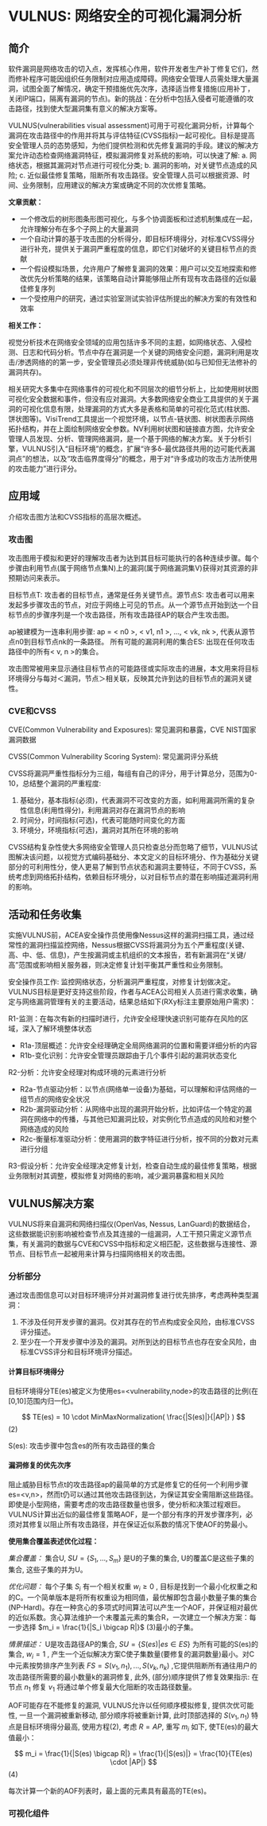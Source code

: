 # VULNUS: 网络安全的可视化漏洞分析

## 简介

软件漏洞是网络攻击的切入点，发挥核心作用，软件开发者生产补丁修复它们，然而修补程序可能因组织任务限制对应用造成障碍。网络安全管理人员需处理大量漏洞，试图全面了解情况，确定干预措施优先次序，选择适当修复措施(应用补丁，关闭IP端口，隔离有漏洞的节点)。新的挑战：在分析中包括入侵者可能遵循的攻击路径，找到使大型漏洞集有意义的解决方案等。

VULNUS(vulnerabilities visual assessment)可用于可视化漏洞分析，计算每个漏洞在攻击路径中的作用并将其与评估特征(CVSS指标)一起可视化。目标是提高安全管理人员的态势感知，为他们提供检测和优先修复漏洞的手段。建议的解决方案允许动态检查网络漏洞特征，模拟漏洞修复对系统的影响，可以快速了解: a. 网络状态，根据其漏洞对节点进行可视化分类; b. 漏洞的影响，对关键节点造成的风险; c. 近似最佳修复策略，阻断所有攻击路径。安全管理人员可以根据资源、时间、业务限制，应用建议的解决方案或确定不同的次优修复策略。

**文章贡献：**
- 一个修改后的树形图条形图可视化，与多个协调面板和过滤机制集成在一起，允许理解分布在多个子网上的大量漏洞
- 一个自动计算的基于攻击图的分析得分，即目标环境得分，对标准CVSS得分进行补充，提供关于漏洞严重程度的信息，即它们对破坏的关键目标节点的贡献
- 一个假设模拟场景，允许用户了解修复漏洞的效果：用户可以交互地探索和修改优先分析策略的结果，该策略自动计算能够阻止所有现有攻击路径的近似最佳修复序列
- 一个受控用户的研究，通过实验室测试实验评估所提出的解决方案的有效性和效率

**相关工作：**

视觉分析技术在网络安全领域的应用包括许多不同的主题，如网络状态、入侵检测、日志和代码分析。节点中存在漏洞是一个关键的网络安全问题，漏洞利用是攻击/渗透网络的的第一步，安全管理员必须处理非传统威胁(如与已知但无法修补的漏洞共存)。

相关研究大多集中在网络事件的可视化和不同层次的细节分析上，比如使用树状图可视化安全数据和事件，但没有应对漏洞。大多数网络安全商业工具提供的关于漏洞的可视化信息有限，处理漏洞的方式大多是表格和简单的可视化范式(柱状图、饼状图等)。VisiTrend工具提出一个视觉环境，以节点-链状图、树状图表示网络拓扑结构，并在上面绘制网络安全参数。NV利用树状图和链接直方图，允许安全管理人员发现、分析、管理网络漏洞，是一个基于网络的解决方案。关于分析引擎，VULNUS引入“目标环境”的概念，扩展“许多δ-最优路径共用的边可能代表漏洞点”的想法，以及“攻击临界度得分”的概念，用于对“许多成功的攻击方法所使用的攻击能力”进行评分。

## 应用域

介绍攻击图方法和CVSS指标的高层次概述。

### 攻击图

攻击图用于模拟和更好的理解攻击者为达到其目标可能执行的各种连续步骤。每个步骤由利用节点(属于网络节点集N)上的漏洞(属于网络漏洞集V)获得对其资源的非预期访问来表示。

目标节点T: 攻击者的目标节点，通常是任务关键节点。源节点S: 攻击者可以用来发起多步骤攻击的节点，对应于网络上可见的节点。从一个源节点开始到达一个目标节点的步骤序列是一个攻击路径，所有攻击路径AP的联合产生攻击图。

ap被建模为一连串利用步骤: ap = < n0 >, < v1, n1 >, ..., < vk, nk >, 代表从源节点n0到目标节点nk的一条路径。
所有可能的漏洞利用的集合ES: 出现在任何攻击路径中的所有< v, n >的集合。

攻击图常被用来显示通往目标节点的可能路径或实际攻击的进展，本文用来将目标环境得分与每对＜漏洞，节点＞相关联，反映其允许到达的目标节点的漏洞关键性。

### CVE和CVSS

CVE(Common Vulnerability and Exposures): 常见漏洞和暴露，CVE NIST国家漏洞数据

CVSS(Common Vulnerability Scoring System): 常见漏洞评分系统

CVSS将漏洞严重性指标分为三组，每组有自己的评分，用于计算总分，范围为0-10，总结整个漏洞的严重程度: 

1. 基础分，基本指标(必须)，代表漏洞不可改变的方面，如利用漏洞所需的复杂性信息(利用性得分)，利用漏洞对存在漏洞节点的影响
2. 时间分，时间指标(可选)，代表可能随时间变化的方面
3. 环境分，环境指标(可选)，漏洞对其所在环境的影响

CVSS结构复杂性使大多网络安全管理人员只检查总分而忽略了细节，VULNUS试图解决该问题，以视觉方式编码基础分、本文定义的目标环境分、作为基础分关键部分的可利用性分，使人更易了解到节点状态和漏洞主要特征，不同于CVSS，系统考虑到网络拓扑结构，依赖目标环境分，以对目标节点的潜在影响描述漏洞利用的影响。

## 活动和任务收集

实施VULNUS前，ACEA安全操作员使用像Nessus这样的漏洞扫描工具，通过经常性的漏洞扫描监控网络，Nessus根据CVSS将漏洞分为五个严重程度(关键、高、中、低、信息)，产生按漏洞或主机组织的文本报告，若有新漏洞在“关键/高”范围或影响相关服务器，则决定修复计划平衡其严重性和业务限制。

安全操作员工作: 监控网络状态，分析漏洞严重程度，对修复计划做决定。VULNUS目标是更好支持这些阶段，作者与ACEA公司相关人员进行需求收集，确定与网络漏洞管理有关的主要活动，结果总结如下(RXy标注主要原始用户需求)：

R1-监测：在每次有新的扫描时进行，允许安全经理快速识别可能存在风险的区域，深入了解环境整体状态

- R1a-顶层概述：允许安全经理确定全局网络漏洞的位置和需要详细分析的内容
- R1b-变化识别：允许安全管理员跟踪由于几个事件引起的漏洞状态变化

R2-分析：允许安全经理对构成环境的元素进行分析

- R2a-节点驱动分析：以节点(网络单一设备)为基础，可以理解和评估网络的一组节点的网络安全状况
- R2b-漏洞驱动分析：从网络中出现的漏洞开始分析，比如评估一个特定的漏洞在网络中的传播，与其他已知漏洞比较，对实例化节点造成的风险和对整个网络造成的风险
- R2c-衡量标准驱动分析：使用漏洞的数字特征进行分析，按不同的分数对元素进行分组

R3-假设分析：允许安全经理决定修复计划，检查自动生成的最佳修复策略，根据业务限制对其调整，模拟修复对网络的影响，减少漏洞暴露和相关风险

## VULNUS解决方案

VULNUS将来自漏洞和网络扫描仪(OpenVas, Nessus, LanGuard)的数据结合，这些数据能识别影响被检查节点及其连接的一组漏洞，人工干预只需定义源节点集，有关漏洞的数据与CVE和CVSS中指标和定义相匹配，这些数据与连接性、源节点、目标节点一起被用来计算与扫描网络相关的攻击图。

### 分析部分

通过攻击图信息可以对目标环境评分并对漏洞修复进行优先排序，考虑两种类型漏洞：

1. 不涉及任何开发步骤的漏洞。仅对其存在的节点构成安全风险，由标准CVSS评分描述。
2. 至少在一个开发步骤中涉及的漏洞。对所到达的目标节点也存在安全风险，由标准CVSS评分和目标环境评分描述。

#### 计算目标环境得分

目标环境得分TE(es)被定义为使用es=<vulnerability,node>的攻击路径的比例(在[0,10]范围内归一化)。

$$ TE(es) = 10 \cdot MinMaxNormalization( \frac{|S(es)|}{|AP|} ) $$ (2)

S(es): 攻击步骤中包含es的所有攻击路径的集合

#### 漏洞修复的优先次序

阻止威胁目标节点t的攻击路径ap的最简单的方式是修复它的任何一个利用步骤es=<v,n>，然而t仍可以通过其他攻击路径到达，为保证其安全需阻断这些路径。即使是小型网络，需要考虑的攻击路径数量也很多，使分析和决策过程艰巨。VULNUS计算出近似的最佳修复策略AOF，是一个部分有序的开发步骤序列，必须对其修复以阻止所有攻击路径，并在保证近似系数的情况下使AOF的势最小。

**使用集合覆盖表述优化过程：**

*集合覆盖：* 集合U, $SU=\{S_1,...,S_m\}$ 是U的子集的集合, U的覆盖C是这些子集的集合, 这些子集的并为U。

*优化问题：* 每个子集 $S_i$ 有一个相关权重 $w_i \ge 0$ , 目标是找到一个最小化权重之和的C。一个简单版本是将所有权重设为相同值，最优解即包含最小数量子集的集合(NP-Hard)。存在一种贪心的多项式时间算法可以产生一个AOF，并保证相对最优的近似系数。贪心算法维护一个未覆盖元素的集合R，一次建立一个解决方案：每一步选择 $m_i = \frac{1}{|S_i \bigcap R|}$ (3)最小的子集。

*情景描述：* U是攻击路径AP的集合, $SU=\{S(es)|es \in ES\}$ 为所有可能的S(es)的集合, $w_i=1$ , 产生一个近似解决方案C使子集数量(要修复的漏洞数量)最小。对C中元素按势排序产生列表 $FS=S(v_1,n_1), ..., S(v_k,n_k)$ ,它提供阻断所有通往用户的攻击路径所需要的最小数量k的漏洞修复, 此外, (部分)顺序提供了修复效果指示: 在节点 $n_1$ 修复 $v_1$ 将通过单个修复最大化阻断的攻击路径数量。

AOF可能存在不能修复的漏洞, VULNUS允许以任何顺序模拟修复, 提供次优可能性, 一旦一个漏洞被重新移动, 部分顺序将被重新计算, 此时顶部选择的 $S(v_1,n_1)$ 特点是目标环境得分最高, 使用方程(2), 考虑 $R=AP$, 重写 $m_i$ 如下, 使TE(es)的最大值最小：

$$ m_i = \frac{1}{|S(es) \bigcap R|} = \frac{1}{|S(es)|} = \frac{10}{TE(es) \cdot |AP|} $$ (4)

每次计算一个新的AOF列表时，最上面的元素具有最高的TE(es)。

### 可视化组件
